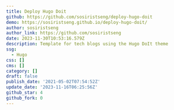 ```yaml
---
title: Deploy Hugo Doit
github: https://github.com/sosiristseng/deploy-hugo-doit
demo: https://sosiristseng.github.io/deploy-hugo-doit/
author: sosiristseng
author_link: https://github.com/sosiristseng
date: 2023-11-30T10:53:16.579Z
description: Template for tech blogs using the Hugo DoIt theme
ssg:
  - Hugo
css: []
cms: []
category: []
draft: false
publish_date: '2021-05-02T07:54:52Z'
update_date: '2023-11-16T06:25:56Z'
github_star: 4
github_fork: 0
---
```

